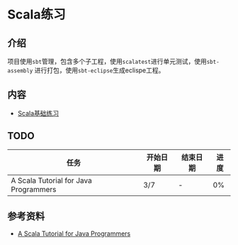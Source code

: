 # Scala练习

## 介绍

项目使用`sbt`管理，包含多个子工程，使用`scalatest`进行单元测试，使用`sbt-assembly` 进行打包，使用`sbt-eclipse`生成eclispe工程。

## 内容

- [Scala基础练习](./exercise-scala-basic)

## TODO

| 任务 | 开始日期 | 结束日期 | 进度 |
| --- | ---- | --- | --- |
| A Scala Tutorial for Java Programmers | 3/7 | - | 0% |

## 参考资料

- [A Scala Tutorial for Java Programmers](http://www.scala-lang.org/documentation/)